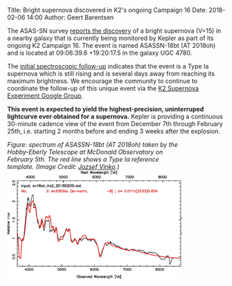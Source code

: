 Title: Bright supernova discovered in K2's ongoing Campaign 16
Date: 2018-02-06 14:00
Author: Geert Barentsen

The ASAS-SN survey [reports the discovery](http://www.astronomerstelegram.org/?read=11253)
of a bright supernova (V=15) in a nearby galaxy
that is currently being monitored by Kepler
as part of its ongoing K2 Campaign 16.
The event is named ASASSN-18bt (AT 2018oh) and is located
at 09:06:39.6 +19:20:17.5 in the galaxy UGC 4780.

The [initial spectroscopic follow-up](https://groups.google.com/d/msg/k2sn/PZPtW6myNjs/btW_E3BIAwAJ) indicates that the event
is a Type Ia supernova which is still rising
and is several days away from reaching its maximum brightness.
We encourage the community to continue to coordinate the follow-up
of this unique event via the [K2 Supernova Experiment Google Group](https://groups.google.com/forum/#!topic/k2sn/PZPtW6myNjs).

**This event is expected to yield the highest-precision, uninterruped lightcurve ever obtained for a supernova.**
Kepler is providing a continuous 30-minute cadence view of the event
from December 7th through February 25th,
i.e. starting 2 months before and ending 3 weeks after the explosion.


<div class="thumbnail" style="width: 80%">
<div >
<i>Figure: spectrum of ASASSN-18bt (AT 2018oh) taken by the Hobby-Eberly Telescope at McDonald Observatory on February 5th.
The red line shows a Type Ia reference template. (Image Credit: <a href="https://twitter.com/JozsefVinko/status/960619297805668353">Jozsef Vinko</a>.)</i>
</div>
<a href="c16-2018oh-spectrum.jpg"><img src="images/news/c16-2018oh-spectrum.jpg" class="img-responsive"></a>
</div>
